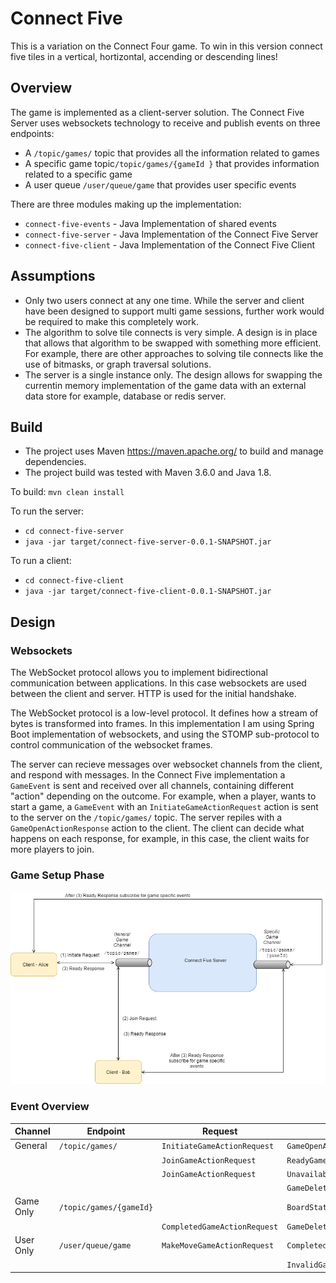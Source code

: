 # Connect Five


This is a variation on the Connect Four game. To win in this version connect five tiles in a vertical, hortizontal, accending or descending lines!

## Overview

The game is implemented as a client-server solution.
The Connect Five Server uses websockets technology to receive and publish events on three endpoints:
- A `/topic/games/` topic that provides all the information related to games
- A specific game topic`/topic/games/{gameId }` that provides information related to a specific game
- A user queue `/user/queue/game` that provides user specific events

There are three modules making up the implementation:
- `connect-five-events` - Java Implementation of shared events
- `connect-five-server` - Java Implementation of the Connect Five Server
- `connect-five-client` - Java Implementation of the Connect Five Client

## Assumptions
- Only two users connect at any one time. While the server and client have been designed to support multi game sessions, further work would be required to make this completely work.
- The algorithm to solve tile connects is very simple. A design is in place that allows that algorithm to be swapped with something more efficient. For example, there are other approaches to solving tile connects like the use of bitmasks, or graph traversal solutions.
- The server is a single instance only. The design allows for swapping the currentin memory implementation of the game data with an external data store for example, database or redis server.

## Build

- The project uses Maven https://maven.apache.org/ to build and manage dependencies.  
- The project build was tested with Maven 3.6.0 and Java 1.8.

To build: `mvn clean install`

To run the server: 
- `cd connect-five-server`
- `java -jar target/connect-five-server-0.0.1-SNAPSHOT.jar`

To run a client: 
- `cd connect-five-client`
- `java -jar target/connect-five-client-0.0.1-SNAPSHOT.jar`


## Design

### Websockets

The WebSocket protocol allows you to implement bidirectional communication between applications.
In this case websockets are used between the client and server. HTTP is used for the initial handshake.

The WebSocket protocol is a low-level protocol. It defines how a stream of bytes is transformed into frames.
In this implementation I am using Spring Boot implementation of websockets, and using the STOMP sub-protocol to control communication of the websocket frames.

The server can recieve messages over websocket channels from the client, and respond with messages.
In the Connect Five implementation a `GameEvent` is sent and received over all channels, containing different "action" depending on the outcome. For example, when a player, wants to start a game, a `GameEvent` with an `InitiateGameActionRequest` action is sent to the server on the `/topic/games/` topic. The server repiles with a `GameOpenActionResponse` action to the client. The client can decide what happens on each response, for example, in this case, the client waits for more players to join. 

### Game Setup Phase

![Game Setup](/documentation/GameSetup.png "Game setup")

### Event Overview

| Channel   | Endpoint                |Request                        | Response                          |
|-----------|-------------------------|-------------------------------|-----------------------------------|
| General   |`/topic/games/`          | `InitiateGameActionRequest`   | `GameOpenActionResponse`          |
|           |                         | `JoinGameActionRequest`       | `ReadyGameActionResponse`         |
|           |                         | `JoinGameActionRequest`       | `UnavailableGameActionResponse`   |
|           |                         |                               | `GameDeletedActionResponse`       |
| Game Only |`/topic/games/{gameId}`  |                               | `BoardStatusGameActionResponse`   | 
|           |                         | `CompletedGameActionRequest`  | `GameDeletedActionResponse`       |
| User Only |`/user/queue/game`       | `MakeMoveGameActionRequest`   | `CompletedMoveGameActionResponse` | 
|           |                         |                               | `InvalidGameActionResponse`       | 







